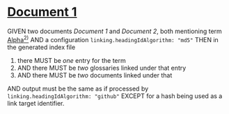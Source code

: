 # [Document 1](#md5:911e6454442a1e980ad1eeebf7fc19fc)

GIVEN two documents *Document 1* and *Document 2*, both mentioning term [Alpha][1][<sup>2)</sup>][2]
AND a configuration `linking.headingIdAlgorithm: "md5"`
THEN in the generated index file

1.  there MUST be *one* entry for the term
2.  AND there MUST be *two* glossaries linked under that entry
3.  AND there MUST be *two* documents linked under that

AND output must be the same as if processed by `linking.headingIdAlgorithm: "github"`
EXCEPT for a hash being used as a link target identifier.

[1]: ./glossary-1.md#md5:ba8f4f1932828457d5bb2a5559f24ba5 "First definition."

[2]: ./glossary-2.md#md5:f4f4e0e4c388bc462cfd125dae54b6f5 "Second definition."
